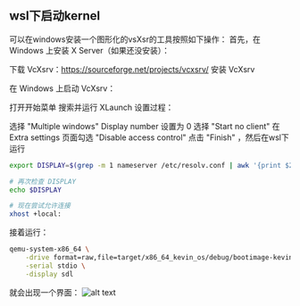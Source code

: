 ## wsl下启动kernel
可以在windows安装一个图形化的vsXsr的工具按照如下操作：
首先，在 Windows 上安装 X Server（如果还没安装）：


下载 VcXsrv：https://sourceforge.net/projects/vcxsrv/
安装 VcXsrv


在 Windows 上启动 VcXsrv：

打开开始菜单
搜索并运行 XLaunch
设置过程：

选择 "Multiple windows"
Display number 设置为 0
选择 "Start no client"
在 Extra settings 页面勾选 "Disable access control"
点击 "Finish"
，然后在wsl下运行
```sh
export DISPLAY=$(grep -m 1 nameserver /etc/resolv.conf | awk '{print $2}'):0.0

# 再次检查 DISPLAY
echo $DISPLAY

# 现在尝试允许连接
xhost +local:
```
接着运行：
```sh
qemu-system-x86_64 \
    -drive format=raw,file=target/x86_64_kevin_os/debug/bootimage-kevin_os.bin \
    -serial stdio \
    -display sdl
```
就会出现一个界面：
![alt text](image.png)
